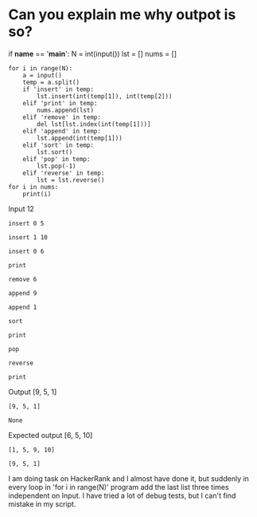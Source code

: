 
# Can you explain me why outpot is so?


if __name__ == '__main__':
    N = int(input())
    lst = []
    nums = []
        
    for i in range(N):
        a = input()
        temp = a.split()
        if 'insert' in temp:
            lst.insert(int(temp[1]), int(temp[2]))
        elif 'print' in temp:
            nums.append(lst)
        elif 'remove' in temp:
            del lst[lst.index(int(temp[1]))]
        elif 'append' in temp:
            lst.append(int(temp[1]))
        elif 'sort' in temp:
            lst.sort()
        elif 'pop' in temp:
            lst.pop(-1)
        elif 'reverse' in temp:
            lst = lst.reverse()
    for i in nums:
        print(i)

Input
    12

    insert 0 5

    insert 1 10

    insert 0 6

    print

    remove 6

    append 9

    append 1

    sort

    print

    pop

    reverse

    print

Output
    [9, 5, 1]

    [9, 5, 1]

    None

Expected output
    [6, 5, 10]

    [1, 5, 9, 10]

    [9, 5, 1]

I am doing task on HackerRank and I almost have done it, but suddenly in every loop in 'for i in range(N)' program add the last list three times independent on Input.
I have tried a lot of debug tests, but I can't find mistake in my script.

        